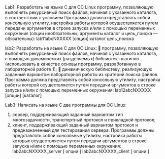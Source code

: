 Lab1:
Разработать на языке C для ОС Linux программу, позволяющую выполнять 
рекурсивный поиск файлов, начиная с указанного каталога, в соответствии с условием
Программа должна представлять собой консольную утилиту, настройка работы
которой осуществляется путем передачи аргументов в строке запуска и/или с помощью
переменных окружения (опции необязательны, аргументы каталог и цель_поиска —
обязательны):
lab11abcNXXXXX [опции] каталог цель_поиска

lab2:
Разработать на языке C для ОС Linux:
 программу, позволяющую выполнять рекурсивный поиск файлов, начиная с
указанного каталога, с помощью динамических (разделяемых) библиотек-плагинов
(использовать в качестве основы программу, разработанную в лабораторной работе
1);
 динамическую библиотеку, реализующую заданный вариантом лабораторной работы
из критерий поиска файлов.
Программа должна представлять собой консольную утилиту, настройка работы
которой осуществляется путем передачи аргументов в строке запуска и/или с помощью
переменных окружения:
lab12abcNXXXXX [опции] [каталог]

Lab3:
Написать на языке C две программы для ОС Linux:
1. сервер, поддерживающий заданный вариантом тип многозадачности,
транспортный протокол и прикладной протокол;
2. клиент, поддерживающий заданный вариантом протокол и предназначенный для
тестирования сервера.
Программы должны представлять собой консольные утилиты, настройка работы
которых осуществляется путем передачи аргументов в строке запуска и/или с помощью
переменных окружения:
lab2abcNXXXXX_server [ опции ]
lab2abcNXXXXX_client [ опции ]
